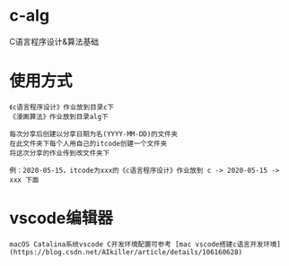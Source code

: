 # c-alg
C语言程序设计&amp;算法基础

# 使用方式
    《c语言程序设计》作业放到目录c下
    《漫画算法》作业放到目录alg下

    每次分享后创建以分享日期为名(YYYY-MM-DD)的文件夹
    在此文件夹下每个人用自己的itcode创建一个文件夹
    将这次分享的作业传到改文件夹下

    例：2020-05-15，itcode为xxx的《c语言程序设计》作业放到 c -> 2020-05-15 -> xxx 下面

# vscode编辑器
    macOS Catalina系统vscode C开发环境配置可参考 [mac vscode搭建c语言开发环境](https://blog.csdn.net/AIkiller/article/details/106160628)
